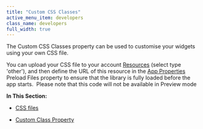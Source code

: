 ```yaml
---
title: "Custom CSS Classes"
active_menu_item: developers
class_name: developers
full_width: true
---
```



The Custom CSS Classes property can be used to customise your widgets using your own CSS file.

You can upload your CSS file to your account [Resources](/developers/user-guide/product-guide/the-console/console-tabs/resources) (select type 'other'), and then define the URL of this resource in the [App Properties](/developers/user-guide/product-guide/widget-properties-events/app-properties) Preload Files property to ensure that the library is fully loaded before the app starts.  Please note that this code will not be available in Preview mode

**In This Section:**

 - [CSS files](/developers/user-guide/product-guide/advanced-features/custom-css-classes/css-files)

 - [Custom Class Property](/developers/user-guide/product-guide/advanced-features/custom-css-classes/custom-class)

